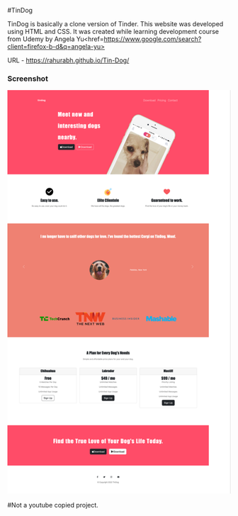#TinDog

TinDog is basically a clone version of Tinder. This website was developed using HTML and CSS. It was created while learning development course from Udemy by Angela Yu<href=https://www.google.com/search?client=firefox-b-d&q=angela-yu> 

URL -
https://rahurabh.github.io/Tin-Dog/


### Screenshot
<img width = "1000" src="https://github.com/RahuRabh/Tin-Dog/blob/main/Screenshot-TinDog.png">


#Not a youtube copied project. 
